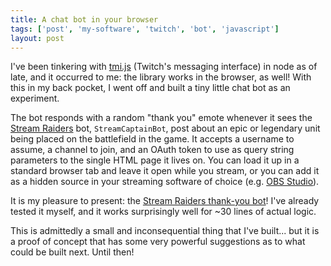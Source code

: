 ```yaml
---
title: A chat bot in your browser
tags: ['post', 'my-software', 'twitch', 'bot', 'javascript']
layout: post
---
```


I've been tinkering with [tmi.js] (Twitch's messaging interface) in node as of
late, and it occurred to me: the library works in the browser, as well! With
this in my back pocket, I went off and built a tiny little chat bot as an
experiment.

The bot responds with a random "thank you" emote whenever it sees the
[Stream Raiders] bot, `StreamCaptainBot`, post about an epic or legendary unit
being placed on the battlefield in the game. It accepts a username to assume,
a channel to join, and an OAuth token to use as query string parameters to the
single HTML page it lives on. You can load it up in a standard browser tab and
leave it open while you stream, or you can add it as a hidden source in your
streaming software of choice (e.g. [OBS Studio]).

It is my pleasure to present: the [Stream Raiders thank-you bot]! I've already
tested it myself, and it works surprisingly well for ~30 lines of actual logic.

This is admittedly a small and inconsequential thing that I've built... but it
is a proof of concept that has some very powerful suggestions as to what could
be built next. Until then!


[tmi.js]: https://tmijs.com
[Stream Raiders]: https://streamraiders.com
[OBS Studio]: https://objsproject.com
[Stream Raiders thank-you bot]: https://github.com/haliphax/stream-raiders-thanks
